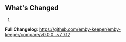 ## What's Changed

1.

**Full Changelog**: https://github.com/emby-keeper/emby-keeper/compare/v0.0.0...v7.0.12
